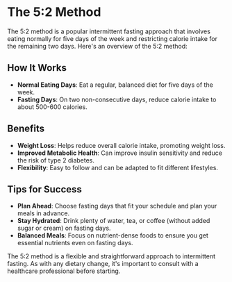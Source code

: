 # The 5:2 Method

The 5:2 method is a popular intermittent fasting approach that
involves eating normally for five days of the week and restricting
calorie intake for the remaining two days. Here's an overview of the
5:2 method:

## How It Works

- **Normal Eating Days**: Eat a regular, balanced diet for five days
  of the week.
- **Fasting Days**: On two non-consecutive days, reduce calorie intake
  to about 500-600 calories.

## Benefits

- **Weight Loss**: Helps reduce overall calorie intake, promoting
  weight loss.
- **Improved Metabolic Health**: Can improve insulin sensitivity and
  reduce the risk of type 2 diabetes.
- **Flexibility**: Easy to follow and can be adapted to fit different
  lifestyles.

## Tips for Success

- **Plan Ahead**: Choose fasting days that fit your schedule and plan
  your meals in advance.
- **Stay Hydrated**: Drink plenty of water, tea, or coffee (without
  added sugar or cream) on fasting days.
- **Balanced Meals**: Focus on nutrient-dense foods to ensure you get
  essential nutrients even on fasting days.

The 5:2 method is a flexible and straightforward approach to
intermittent fasting. As with any dietary change, it's important to
consult with a healthcare professional before starting.
